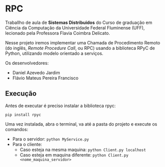 # RPC

Traballho de aula de **Sistemas Distribuidos** do Curso de graduação em Ciência da Computação da Universidade Federal Fluminense (UFF), lecionado pela Professora Flavia Coimbra Delicato.

Nesse projeto iremos implementar uma Chamada de Procedimento Remoto (do inglês, *Remote Procedure Call*, ou RPC) usando a biblioteca RPyC de Python, utilizando modelo orientado a serviços.

Os desenvolvedores:
- Daniel Azevedo Jardim
- Flávio Mateus Pereira Francisco 


## Execução

Antes de executar é preciso instalar a biblioteca rpyc:

`pip install rpyc`

Uma vez instalada, abra o terminal, va até a pasta do projeto e execute os comandos:
- Para o servidor: `python MyService.py`
- Para o cliente:
  - Caso esteja na mesma maquina: `python Client.py localhost`
  - Caso esteja em maquina diferente: `python Client.py <nome_maquina_servidor>`
